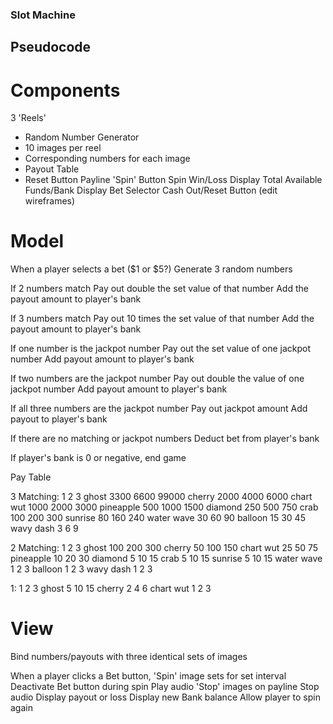 ### Slot Machine

## Pseudocode

# Components

3 'Reels'
  - Random Number Generator
  - 10 images per reel
  - Corresponding numbers for each image
  - Payout Table
  - Reset Button
Payline
'Spin' Button
Spin Win/Loss Display
Total Available Funds/Bank Display
Bet Selector
Cash Out/Reset Button (edit wireframes)

# Model

When a player selects a bet ($1 or $5?)
  Generate 3 random numbers

  If 2 numbers match
    Pay out double the set value of that number
    Add the payout amount to player's bank

  If 3 numbers match
    Pay out 10 times the set value of that number
    Add the payout amount to player's bank

  If one number is the jackpot number
    Pay out the set value of one jackpot number
    Add payout amount to player's bank

  If two numbers are the jackpot number
    Pay out double the value of one jackpot number
    Add payout amount to player's bank

  If all three numbers are the jackpot number
    Pay out jackpot amount
    Add payout to player's bank

  If there are no matching or jackpot numbers
    Deduct bet from player's bank

If player's bank is 0 or negative,
  end game

Pay Table

3 Matching:
              1     2     3
ghost       3300   6600  99000 
cherry      2000   4000   6000
chart wut   1000   2000   3000
pineapple    500   1000   1500
diamond      250    500    750
crab         100    200    300
sunrise       80    160    240
water wave    30     60     90
balloon       15     30     45
wavy dash      3      6      9

2 Matching:
              1     2     3
ghost        100    200    300 
cherry        50    100    150
chart wut     25     50     75
pineapple     10     20     30
diamond        5     10     15
crab           5     10     15
sunrise        5     10     15
water wave     1      2      3
balloon        1      2      3
wavy dash      1      2      3

1:
              1     2      3
ghost          5     10     15 
cherry         2      4      6
chart wut      1      2      3

# View

Bind numbers/payouts with three identical sets of images

When a player clicks a Bet button,
  'Spin' image sets for set interval
  Deactivate Bet button during spin
  Play audio
  'Stop' images on payline
  Stop audio
  Display payout or loss
  Display new Bank balance
  Allow player to spin again




